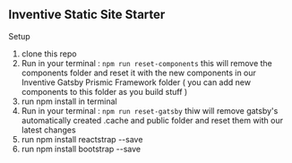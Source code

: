 ## Inventive Static Site Starter 

Setup 
1. clone this repo
2. Run in your terminal : `npm run reset-components` this will remove the components folder and reset it with the new components in our Inventive Gatsby Prismic Framework folder ( you can add new components to this folder as you build stuff )
3. run npm install in terminal
4. Run in your terminal : `npm run reset-gatsby` thiw will remove gatsby's automatically created .cache and public folder and reset them with our latest changes
5. run npm install reactstrap --save
6. run npm install bootstrap --save

